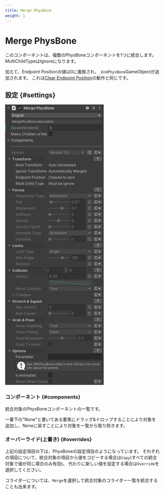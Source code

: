 ```yaml
---
title: Merge PhysBone
weight: 1
---
```


# Merge PhysBone

このコンポーネントは、複数のPhysBoneコンポーネントを1つに統合します。
MultiChildTypeはIgnoreになります。

加えて、Endpoint Positionの値は0に置換され、`_EndPhysBone`GameObjectが追加されます。
これは[Clear Endpoint Position](../clear-endpoint-position)の動作と同じです。

## 設定 {#settings}

![component.png](component.png)

### コンポーネント {#components}

統合対象のPhysBoneコンポーネントの一覧です。

一番下の"None"と書いてある要素にドラッグ&ドロップすることにより対象を追加し、Noneに戻すことにより対象を一覧から取り除きます。

### オーバーライド(上書き) {#overrides}

上記の設定項目の下は、PhysBoneの設定項目のようになっています。
それぞれの項目について、統合対象の項目から値をコピーする場合は`Copy`(すべての統合対象で値が同じ場合のみ有効)、
代わりに新しい値を設定する場合は`Override`を選択してください。

コライダーについては、`Merge`を選択して統合対象のコライダー一覧を統合することも出来ます。
